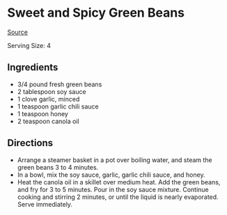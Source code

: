 # Sweet and Spicy Green Beans

[Source](http://allrecipes.com/recipe/sweet-and-spicy-green-beans/detail.aspx)

Serving Size: 4

## Ingredients

* 3/4 pound fresh green beans
* 2 tablespoon soy sauce
* 1 clove garlic, minced
* 1 teaspoon garlic chili sauce
* 1 teaspoon honey
* 2 teaspoon canola oil

## Directions

* Arrange a steamer basket in a pot over boiling water, and steam the green
  beans 3 to 4 minutes.
* In a bowl, mix the soy sauce, garlic, garlic chili sauce, and honey.
* Heat the canola oil in a skillet over medium heat. Add the green beans, and
  fry for 3 to 5 minutes. Pour in the soy sauce mixture. Continue cooking and
  stirring 2 minutes, or until the liquid is nearly evaporated. Serve
  immediately.
